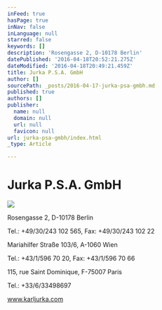 ```yaml
---
inFeed: true
hasPage: true
inNav: false
inLanguage: null
starred: false
keywords: []
description: 'Rosengasse 2, D-10178 Berlin'
datePublished: '2016-04-18T20:52:21.275Z'
dateModified: '2016-04-18T20:49:21.459Z'
title: Jurka P.S.A. GmbH
author: []
sourcePath: _posts/2016-04-17-jurka-psa-gmbh.md
published: true
authors: []
publisher:
  name: null
  domain: null
  url: null
  favicon: null
url: jurka-psa-gmbh/index.html
_type: Article

---
```

# Jurka P.S.A. GmbH
![](https://imgflo.herokuapp.com/graph/vahj1ThiexotieMo/2bd8b4fe7361e74cff6148f3ddd34483/passthrough.jpg?height=600&input=https%3A%2F%2Fthe-grid-user-content.s3-us-west-2.amazonaws.com%2F59cb6437-655a-45fe-83a5-fb3d8786efc5.jpg&width=400)

Rosengasse 2, D-10178 Berlin

Tel.: +49/30/243 102 565, Fax: +49/30/243 102 22

Mariahilfer Straße 103/6, A-1060 Wien

Tel.: +43/1/596 70 20, Fax: +43/1/596 70 66

115, rue Saint Dominique, F-75007 Paris

Tel.: +33/6/33498697

www.karljurka.com